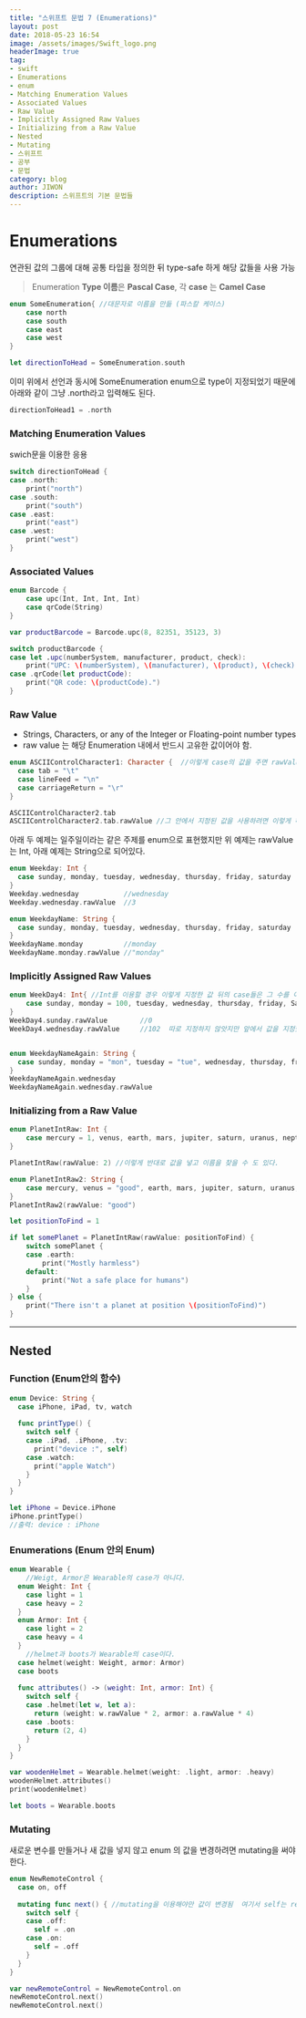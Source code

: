 ```yaml
---
title: "스위프트 문법 7 (Enumerations)"
layout: post
date: 2018-05-23 16:54
image: /assets/images/Swift_logo.png
headerImage: true
tag:
- swift
- Enumerations
- enum
- Matching Enumeration Values
- Associated Values
- Raw Value
- Implicitly Assigned Raw Values
- Initializing from a Raw Value
- Nested
- Mutating
- 스위프트
- 공부
- 문법
category: blog
author: JIWON
description: 스위프트의 기본 문법들
---
```


# Enumerations
연관된 값의 그룹에 대해 공통 타입을 정의한 뒤 type-safe 하게 해당 값들을 사용 가능

> Enumeration **Type 이름**은 **Pascal Case**, 각 **case** 는 **Camel Case**

```swift
enum SomeEnumeration{ //대문자로 이름을 만듦 (파스칼 케이스)
    case north
    case south
    case east
    case west
}

let directionToHead = SomeEnumeration.south
```

이미 위에서 선언과 동시에 SomeEnumeration enum으로 type이 지정되었기 때문에 아래와 같이 그냥 .north라고 입력해도 된다. 

```swift
directionToHead1 = .north 
```

### Matching Enumeration Values
swich문을 이용한 응용

```swift
switch directionToHead {
case .north:
    print("north")
case .south:
    print("south")
case .east:
    print("east")
case .west:
    print("west")
}
```

### Associated Values

```swift
enum Barcode {
    case upc(Int, Int, Int, Int)
    case qrCode(String)
}

var productBarcode = Barcode.upc(8, 82351, 35123, 3)

switch productBarcode {
case let .upc(numberSystem, manufacturer, product, check):
    print("UPC: \(numberSystem), \(manufacturer), \(product), \(check).")
case .qrCode(let productCode):
    print("QR code: \(productCode).")
}
```

### Raw Value
- Strings, Characters, or any of the Integer or Floating-point number types
- raw value 는 해당 Enumeration 내에서 반드시 고유한 값이어야 함.

```swift
enum ASCIIControlCharacter1: Character {  //이렇게 case의 값을 주면 rawValue를 이용해 사용할 수 있다.
  case tab = "\t"
  case lineFeed = "\n"
  case carriageReturn = "\r"
}

ASCIIControlCharacter2.tab                                                      //tab
ASCIIControlCharacter2.tab.rawValue //그 안에서 지정된 값을 사용하려면 이렇게 하면됨        //"    "
```

아래 두 예제는 일주일이라는 같은 주제를 enum으로 표현했지만 위 예제는 rawValue는 Int, 아래 예제는 String으로 되어있다.

```swift
enum Weekday: Int {
  case sunday, monday, tuesday, wednesday, thursday, friday, saturday
}
Weekday.wednesday           //wednesday
Weekday.wednesday.rawValue  //3

enum WeekdayName: String {
  case sunday, monday, tuesday, wednesday, thursday, friday, saturday
}
WeekdayName.monday          //monday 
WeekdayName.monday.rawValue //"monday"
```

### Implicitly Assigned Raw Values

```swift
enum WeekDay4: Int{ //Int를 이용할 경우 이렇게 지정한 값 뒤의 case들은 그 수를 이어서 출력하게 된다
    case sunday, monday = 100, tuesday, wednesday, thursday, friday, Saturday
}
WeekDay4.sunday.rawValue        //0
WeekDay4.wednesday.rawValue     //102  따로 지정하지 않앗지만 앞에서 값을 지정했기 때문에 102가됨


enum WeekdayNameAgain: String {
  case sunday, monday = "mon", tuesday = "tue", wednesday, thursday, friday, saturday
}
WeekdayNameAgain.wednesday
WeekdayNameAgain.wednesday.rawValue
```

### Initializing from a Raw Value

```swift
enum PlanetIntRaw: Int {
    case mercury = 1, venus, earth, mars, jupiter, saturn, uranus, neptune
}

PlanetIntRaw(rawValue: 2) //이렇게 반대로 값을 넣고 이름을 찾을 수 도 있다.

enum PlanetIntRaw2: String {
    case mercury, venus = "good", earth, mars, jupiter, saturn, uranus, neptune
}
PlanetIntRaw2(rawValue: "good")

let positionToFind = 1

if let somePlanet = PlanetIntRaw(rawValue: positionToFind) {
    switch somePlanet {
    case .earth:
        print("Mostly harmless")
    default:
        print("Not a safe place for humans")
    }
} else {
    print("There isn't a planet at position \(positionToFind)")
}
```

---
## Nested

### Function (Enum안의 함수)

```swift
enum Device: String {
  case iPhone, iPad, tv, watch
  
  func printType() {
    switch self {
    case .iPad, .iPhone, .tv:
      print("device :", self)
    case .watch:
      print("apple Watch")
    }
  }
}

let iPhone = Device.iPhone
iPhone.printType()
//출력: device : iPhone
```

### Enumerations (Enum 안의 Enum)
```swift
enum Wearable {
    //Weigt, Armor은 Wearable의 case가 아니다.
  enum Weight: Int {
    case light = 1
    case heavy = 2
  }
  enum Armor: Int {
    case light = 2
    case heavy = 4
  }
    //helmet과 boots가 Wearable의 case이다.
  case helmet(weight: Weight, armor: Armor)
  case boots
  
  func attributes() -> (weight: Int, armor: Int) {
    switch self {
    case .helmet(let w, let a):
      return (weight: w.rawValue * 2, armor: a.rawValue * 4)
    case .boots:
      return (2, 4)
    }
  }
}

var woodenHelmet = Wearable.helmet(weight: .light, armor: .heavy)
woodenHelmet.attributes()
print(woodenHelmet)

let boots = Wearable.boots
```

### Mutating
새로운 변수를 만들거나 새 값을 넣지 않고 enum 의 값을 변경하려면 mutating을 써야한다.

```swift
enum NewRemoteControl {
  case on, off
  
  mutating func next() { //mutating을 이용해야만 값이 변경됨  여기서 self는 remoteControl임
    switch self {
    case .off:
      self = .on
    case .on:
      self = .off
    }
  }
}

var newRemoteControl = NewRemoteControl.on
newRemoteControl.next()
newRemoteControl.next()
```